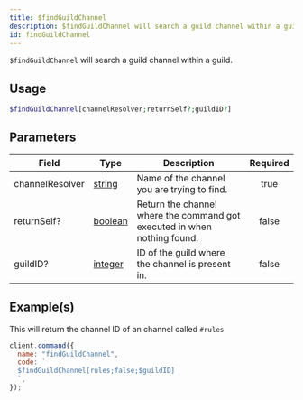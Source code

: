 ```yaml
---
title: $findGuildChannel
description: $findGuildChannel will search a guild channel within a guild.
id: findGuildChannel
---
```


`$findGuildChannel` will search a guild channel within a guild.

## Usage

```php
$findGuildChannel[channelResolver;returnSelf?;guildID?]
```

## Parameters

| Field           | Type                                                                                                | Description                                                              | Required |
| --------------- | --------------------------------------------------------------------------------------------------- | ------------------------------------------------------------------------ | :------: |
| channelResolver | [string](https://developer.mozilla.org/en-US/docs/Web/JavaScript/Reference/Global_Objects/String)   | Name of the channel you are trying to find.                              |   true   |
| returnSelf?     | [boolean](https://developer.mozilla.org/en-US/docs/Web/JavaScript/Reference/Global_Objects/Boolean) | Return the channel where the command got executed in when nothing found. |  false   |
| guildID?        | [integer](https://developer.mozilla.org/en-US/docs/Web/JavaScript/Reference/Global_Objects/Integer) | ID of the guild where the channel is present in.                         |  false   |

## Example(s)

This will return the channel ID of an channel called `#rules`

```javascript
client.command({
  name: "findGuildChannel",
  code: `
  $findGuildChannel[rules;false;$guildID]
  `,
});
```
